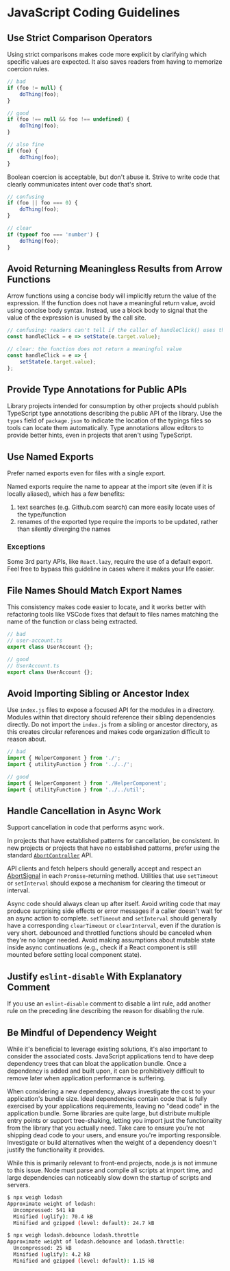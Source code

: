 
# JavaScript Coding Guidelines

## Use Strict Comparison Operators
Using strict comparisons makes code more explicit by clarifying which specific values are expected. It also saves readers from having to memorize coercion rules.

```js
// bad
if (foo != null) {
	doThing(foo);
}

// good
if (foo !== null && foo !== undefined) {
	doThing(foo);
}

// also fine
if (foo) {
	doThing(foo);
}
```

Boolean coercion is acceptable, but don't abuse it. Strive to write code that clearly communicates intent over code that's short.

```js
// confusing
if (foo || foo === 0) {
	doThing(foo);
}

// clear
if (typeof foo === 'number') {
	doThing(foo);
}
```

## Avoid Returning Meaningless Results from Arrow Functions
Arrow functions using a concise body will implicitly return the value of the expression. If the function does not have a meaningful return value, avoid using concise body syntax. Instead, use a block body to signal that the value of the expression is unused by the call site.

```js
// confusing: readers can't tell if the caller of handleClick() uses the implicitly-returned result of setState()
const handleClick = e => setState(e.target.value);

// clear: the function does not return a meaningful value
const handleClick = e => {
	setState(e.target.value);
};
```

## Provide Type Annotations for Public APIs
Library projects intended for consumption by other projects should publish TypeScript type annotations describing the public API of the library. Use the `types` field of `package.json` to indicate the location of the typings files so tools can locate them automatically. Type annotations allow editors to provide better hints, even in projects that aren't using TypeScript.

## Use Named Exports
Prefer named exports even for files with a single export.

Named exports require the name to appear at the import site (even if it is locally aliased), which has a few benefits:

1) text searches (e.g. Github.com search) can more easily locate uses of the type/function 
2) renames of the exported type require the imports to be updated, rather than silently diverging the names

### Exceptions
Some 3rd party APIs, like `React.lazy`, require the use of a default export. Feel free to bypass this guideline in cases where it makes your life easier.

## File Names Should Match Export Names
This consistency makes code easier to locate, and it works better with refactoring tools like VSCode fixes that default to files names matching the name of the function or class being extracted.

```js
// bad
// user-account.ts
export class UserAccount {};

// good
// UserAccount.ts
export class UserAccount {};
```

## Avoid Importing Sibling or Ancestor Index
Use `index.js` files to expose a focused API for the modules in a directory. Modules within that directory should reference their sibling dependencies directly. Do not import the `index.js` from a sibling or ancestor directory, as this creates circular references and makes code organization difficult to reason about.

```js
// bad
import { HelperComponent } from './';
import { utilityFunction } from '../../';

// good
import { HelperComponent } from './HelperComponent';
import { utilityFunction } from '../../util';
```

## Handle Cancellation in Async Work
Support cancellation in code that performs async work.

In projects that have established patterns for cancellation, be consistent. In new projects or projects that have no established patterns, prefer using the standard [`AbortController`](https://developer.mozilla.org/en-US/docs/Web/API/AbortController) API.

API clients and fetch helpers should generally accept and respect an [AbortSignal](https://developer.mozilla.org/en-US/docs/Web/API/AbortController/signal) in each `Promise`-returning method. Utilities that use `setTimeout` or `setInterval` should expose a mechanism for clearing the timeout or interval.

Async code should always clean up after itself. Avoid writing code that may produce surprising side effects or error messages if a caller doesn't wait for an async action to complete. `setTimeout` and `setInterval` should generally have a corresponding `clearTimeout` or `clearInterval`, even if the duration is very short. debounced and throttled functions should be canceled when they're no longer needed. Avoid making assumptions about mutable state inside async continuations (e.g., check if a React component is still mounted before setting local component state).

## Justify `eslint-disable` With Explanatory Comment
If you use an `eslint-disable` comment to disable a lint rule, add another rule on the preceding line describing the reason for disabling the rule.

## Be Mindful of Dependency Weight
While it's beneficial to leverage existing solutions, it's also important to consider the associated costs. JavaScript applications tend to have deep dependency trees that can bloat the application bundle. Once a dependency is added and built upon, it can be prohibitively difficult to remove later when application performance is suffering.

When considering a new dependency, always investigate the cost to your application's bundle size. Ideal dependencies contain code that is fully exercised by your applications requirements, leaving no "dead code" in the application bundle. Some libraries are quite large, but distribute multiple entry points or support tree-shaking, letting you import just the functionality from the library that you actually need. Take care to ensure you're not shipping dead code to your users, and ensure you're importing responsible. Investigate or build alternatives when the weight of a dependency doesn't justify the functionality it provides.

While this is primarily relevant to front-end projects, node.js is not immune to this issue. Node must parse and compile all scripts at import time, and large dependencies can noticeably slow down the startup of scripts and servers.

```bash
$ npx weigh lodash
Approximate weight of lodash:
  Uncompressed: 541 kB
  Minified (uglify): 70.4 kB
  Minified and gzipped (level: default): 24.7 kB
```

```bash
$ npx weigh lodash.debounce lodash.throttle
Approximate weight of lodash.debounce and lodash.throttle:
  Uncompressed: 25 kB
  Minified (uglify): 4.2 kB
  Minified and gzipped (level: default): 1.15 kB
```
